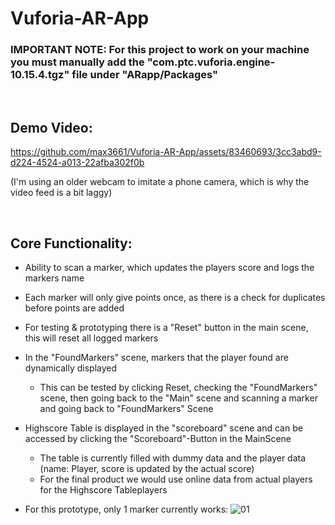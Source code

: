 # Vuforia-AR-App

### **IMPORTANT NOTE: For this project to work on your machine you must manually add the "com.ptc.vuforia.engine-10.15.4.tgz" file under "ARapp/Packages"**

<br />

## Demo Video: 

https://github.com/max3661/Vuforia-AR-App/assets/83460693/3cc3abd9-d224-4524-a013-22afba302f0b

(I'm using an older webcam to imitate a phone camera, which is why the video feed is a bit laggy)

<br />

## Core Functionality: 

- Ability to scan a marker, which updates the players score and logs the markers name
- Each marker will only give points once, as there is a check for duplicates before points are added
- For testing & prototyping there is a "Reset" button in the main scene, this will reset all logged markers
- In the "FoundMarkers" scene, markers that the player found are dynamically displayed
  - This can be tested by clicking Reset, checking the "FoundMarkers" scene, then going back to the "Main" scene and scanning a marker and going back to "FoundMarkers" Scene
- Highscore Table is displayed in the "scoreboard" scene and can be accessed by clicking the "Scoreboard"-Button in the MainScene
  - The table is currently filled with dummy data and the player data (name: Player, score is updated by the actual score)
  - For the final product we would use online data from actual players for the Highscore Tableplayers

- For this prototype, only 1 marker currently works:
  ![01](https://github.com/max3661/Vuforia-AR-App/assets/83460693/3e0639bd-2256-480a-b66a-c9f59069b502)
